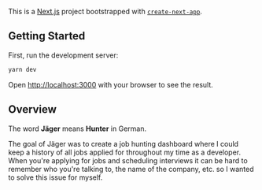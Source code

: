 This is a [Next.js](https://nextjs.org/) project bootstrapped with [`create-next-app`](https://github.com/vercel/next.js/tree/canary/packages/create-next-app).

## Getting Started

First, run the development server:

```bash
yarn dev
```

Open [http://localhost:3000](http://localhost:3000) with your browser to see the result.

## Overview

The word **Jäger** means **Hunter** in German.

The goal of Jäger was to create a job hunting dashboard where I could keep a history of all jobs applied for throughout my time as a developer. When you're applying for jobs and scheduling interviews it can be hard to remember who you're talking to, the name of the company, etc. so I wanted to solve this issue for myself.
